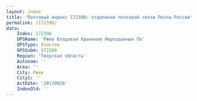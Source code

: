 ```yaml
---
layout: index
title: 'Почтовый индекс 172398: отделение почтовой связи Почты России'
permalink: /172398/
data:
    Index: 172398
    OPSName: 'Ржев Кладовая Хранения Нерозданных По'
    OPSType: Участок
    OPSSubm: 172380
    Region: 'Тверская область'
    Autonom: ''
    Area: ''
    City: Ржев
    City1: ''
    ActDate: '20170928'
    IndexOld: ''
---
```

